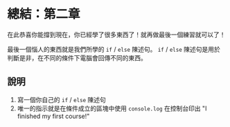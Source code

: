 總結：第二章
=============
在此恭喜你能撐到現在，你已經學了很多東西了！就再做最後一個練習就可以了！

最後一個惱人的東西就是我們所學的 `if` / `else` 陳述句。
`if` / `else` 陳述句是用於判斷是非，在不同的條件下電腦會回傳不同的東西。

說明
-----------
1. 寫一個你自己的 `if` / `else` 陳述句
2. 唯一的指示就是在條件成立的區塊中使用 `console.log` 在控制台印出 "I finished my first course!"